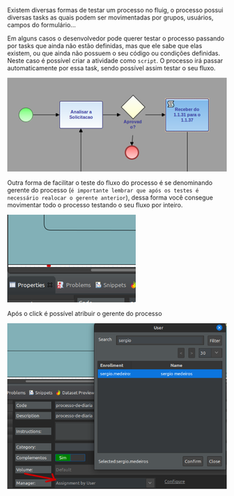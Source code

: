 Existem diversas formas de testar um processo no fluig, o processo possui diversas tasks as quais podem ser movimentadas por grupos, usuários, campos do formulário...

Em alguns casos o desenvolvedor pode querer testar o processo passando por tasks que ainda não estão definidas, mas que ele sabe que elas existem, ou que ainda não possuem o seu código ou condições definidas. Neste caso é possível criar a atividade como ``script``. O processo irá passar automaticamente por essa task, sendo possível assim testar o seu fluxo.

![img](imgs/scripts.png)

Outra forma de facilitar o teste do fluxo do processo é se denominando gerente do processo (``é importante lembrar que após os testes é necessário realocar o gerente anterior``), dessa forma você consegue movimentar todo o processo testando o seu fluxo por inteiro.

![img](imgs/gerenteProcesso.png)

Após o click é possível atribuir o gerente do processo

![img](imgs/gerenteProcesso2.png)
